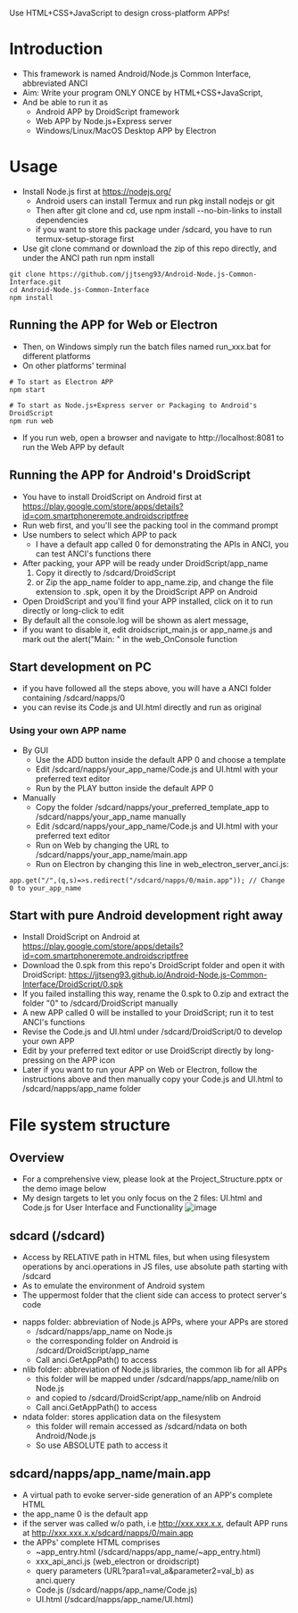 Use HTML+CSS+JavaScript to design cross-platform APPs!
# Introduction
- This framework is named Android/Node.js Common Interface, abbreviated ANCI
- Aim: Write your program ONLY ONCE by HTML+CSS+JavaScript, 
- And be able to run it as
  + Android APP by DroidScript framework
  + Web APP by Node.js+Express server
  + Windows/Linux/MacOS Desktop APP by Electron
# Usage
- Install Node.js first at https://nodejs.org/
  * Android users can install Termux and run pkg install nodejs or git
  * Then after git clone and cd, use npm install --no-bin-links to install dependencies
  * if you want to store this package under /sdcard, you have to run termux-setup-storage first
- Use git clone command or download the zip of this repo directly, and under the ANCI path run npm install
```
git clone https://github.com/jjtseng93/Android-Node.js-Common-Interface.git
cd Android-Node.js-Common-Interface
npm install
```
## Running the APP for Web or Electron
- Then, on Windows simply run the batch files named run_xxx.bat for different platforms
- On other platforms' terminal
```
# To start as Electron APP
npm start

# To start as Node.js+Express server or Packaging to Android's DroidScript 
npm run web
```
- If you run web, open a browser and navigate to http://localhost:8081 to run the Web APP by default
## Running the APP for Android's DroidScript
- You have to install DroidScript on Android first at https://play.google.com/store/apps/details?id=com.smartphoneremote.androidscriptfree
- Run web first, and you'll see the packing tool in the command prompt
- Use numbers to select which APP to pack
  * I have a default app called 0 for demonstrating the APIs in ANCI, you can test ANCI's functions there
- After packing, your APP will be ready under DroidScript/app_name
  1. Copy it directly to /sdcard/DroidScript
  2. or Zip the app_name folder to app_name.zip, and change the file extension to .spk, open it by the DroidScript APP on Android
- Open DroidScript and you'll find your APP installed, click on it to run directly or long-click to edit
- By default all the console.log will be shown as alert message, 
- if you want to disable it, edit droidscript_main.js or app_name.js and mark out the alert("Main: " in the web_OnConsole function
## Start development on PC
- if you have followed all the steps above, you will have a ANCI folder containing /sdcard/napps/0
- you can revise its Code.js and UI.html directly and run as original
### Using your own APP name
- By GUI
  + Use the ADD button inside the default APP 0 and choose a template
  + Edit /sdcard/napps/your_app_name/Code.js and UI.html with your preferred text editor
  + Run by the PLAY button inside the default APP 0
- Manually
  + Copy the folder /sdcard/napps/your_preferred_template_app to /sdcard/napps/your_app_name manually
  + Edit /sdcard/napps/your_app_name/Code.js and UI.html with your preferred text editor
  + Run on Web by changing the URL to /sdcard/napps/your_app_name/main.app
  + Run on Electron by changing this line in web_electron_server_anci.js:
```
app.get("/",(q,s)=>s.redirect("/sdcard/napps/0/main.app")); // Change 0 to your_app_name
```
## Start with pure Android development right away
- Install DroidScript on Android at https://play.google.com/store/apps/details?id=com.smartphoneremote.androidscriptfree
- Download the 0.spk from this repo's DroidScript folder and open it with DroidScript: https://jjtseng93.github.io/Android-Node.js-Common-Interface/DroidScript/0.spk
- If you failed installing this way, rename the 0.spk to 0.zip and extract the folder "0" to /sdcard/DroidScript manually
- A new APP called 0 will be installed to your DroidScript; run it to test ANCI's functions
- Revise the Code.js and UI.html under /sdcard/DroidScript/0 to develop your own APP
- Edit by your preferred text editor or use DroidScript directly by long-pressing on the APP icon
- Later if you want to run your APP on Web or Electron, follow the instructions above and then manually copy your Code.js and UI.html to /sdcard/napps/app_name folder
# File system structure
## Overview
- For a comprehensive view, please look at the Project_Structure.pptx or the demo image below
- My design targets to let you only focus on the 2 files: UI.html and Code.js for User Interface and Functionality
![image](https://jjtseng93.github.io/Android-Node.js-Common-Interface/Project_Structure.jpg)
## sdcard (/sdcard)
- Access by RELATIVE path in HTML files, but when using filesystem operations by anci.operations in JS files, use absolute path starting with /sdcard
- As to emulate the environment of Android system
- The uppermost folder that the client side can access to protect server's code
+ napps folder: abbreviation of Node.js APPs, where your APPs are stored
  * /sdcard/napps/app_name on Node.js
  * the corresponding folder on Android is /sdcard/DroidScript/app_name
  * Call anci.GetAppPath() to access
+ nlib folder: abbreviation of Node.js libraries, the common lib for all APPs
  * this folder will be mapped under /sdcard/napps/app_name/nlib on Node.js
  * and copied to /sdcard/DroidScript/app_name/nlib on Android
  * Call anci.GetAppPath() to access
+ ndata folder: stores application data on the filesystem
  * this folder will remain accessed as /sdcard/ndata on both Android/Node.js
  * So use ABSOLUTE path to access it
## sdcard/napps/app_name/main.app
- A virtual path to evoke server-side generation of an APP's complete HTML
- the app_name 0 is the default app
- if the server was called w/o path, i.e http://xxx.xxx.x.x, default APP runs
  at http://xxx.xxx.x.x/sdcard/napps/0/main.app
- the APPs' complete HTML comprises
  + ~app_entry.html (/sdcard/napps/app_name/~app_entry.html)
  + xxx_api_anci.js (web_electron or droidscript)
  + query parameters (URL?para1=val_a&parameter2=val_b) as anci.query
  + Code.js (/sdcard/napps/app_name/Code.js)
  + UI.html (/sdcard/napps/app_name/UI.html)
